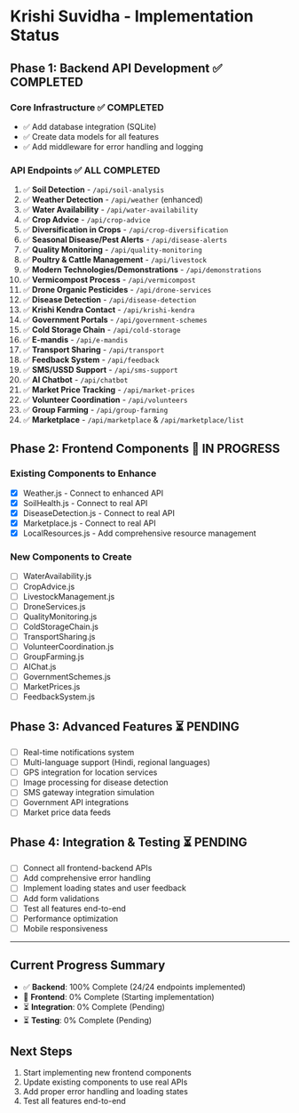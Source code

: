 # Krishi Suvidha - Implementation Status

## Phase 1: Backend API Development ✅ COMPLETED
### Core Infrastructure ✅ COMPLETED
- ✅ Add database integration (SQLite)
- ✅ Create data models for all features
- ✅ Add middleware for error handling and logging

### API Endpoints ✅ ALL COMPLETED
1. ✅ **Soil Detection** - `/api/soil-analysis`
2. ✅ **Weather Detection** - `/api/weather` (enhanced)
3. ✅ **Water Availability** - `/api/water-availability`
4. ✅ **Crop Advice** - `/api/crop-advice`
5. ✅ **Diversification in Crops** - `/api/crop-diversification`
6. ✅ **Seasonal Disease/Pest Alerts** - `/api/disease-alerts`
7. ✅ **Quality Monitoring** - `/api/quality-monitoring`
8. ✅ **Poultry & Cattle Management** - `/api/livestock`
9. ✅ **Modern Technologies/Demonstrations** - `/api/demonstrations`
10. ✅ **Vermicompost Process** - `/api/vermicompost`
11. ✅ **Drone Organic Pesticides** - `/api/drone-services`
12. ✅ **Disease Detection** - `/api/disease-detection`
13. ✅ **Krishi Kendra Contact** - `/api/krishi-kendra`
14. ✅ **Government Portals** - `/api/government-schemes`
15. ✅ **Cold Storage Chain** - `/api/cold-storage`
16. ✅ **E-mandis** - `/api/e-mandis`
17. ✅ **Transport Sharing** - `/api/transport`
18. ✅ **Feedback System** - `/api/feedback`
19. ✅ **SMS/USSD Support** - `/api/sms-support`
20. ✅ **AI Chatbot** - `/api/chatbot`
21. ✅ **Market Price Tracking** - `/api/market-prices`
22. ✅ **Volunteer Coordination** - `/api/volunteers`
23. ✅ **Group Farming** - `/api/group-farming`
24. ✅ **Marketplace** - `/api/marketplace` & `/api/marketplace/list`

## Phase 2: Frontend Components 🔄 IN PROGRESS
### Existing Components to Enhance
- [x] Weather.js - Connect to enhanced API
- [x] SoilHealth.js - Connect to real API
- [x] DiseaseDetection.js - Connect to real API
- [x] Marketplace.js - Connect to real API
- [x] LocalResources.js - Add comprehensive resource management

### New Components to Create
- [ ] WaterAvailability.js
- [ ] CropAdvice.js
- [ ] LivestockManagement.js
- [ ] DroneServices.js
- [ ] QualityMonitoring.js
- [ ] ColdStorageChain.js
- [ ] TransportSharing.js
- [ ] VolunteerCoordination.js
- [ ] GroupFarming.js
- [ ] AIChat.js
- [ ] GovernmentSchemes.js
- [ ] MarketPrices.js
- [ ] FeedbackSystem.js

## Phase 3: Advanced Features ⏳ PENDING
- [ ] Real-time notifications system
- [ ] Multi-language support (Hindi, regional languages)
- [ ] GPS integration for location services
- [ ] Image processing for disease detection
- [ ] SMS gateway integration simulation
- [ ] Government API integrations
- [ ] Market price data feeds

## Phase 4: Integration & Testing ⏳ PENDING
- [ ] Connect all frontend-backend APIs
- [ ] Add comprehensive error handling
- [ ] Implement loading states and user feedback
- [ ] Add form validations
- [ ] Test all features end-to-end
- [ ] Performance optimization
- [ ] Mobile responsiveness

---

## Current Progress Summary
- ✅ **Backend**: 100% Complete (24/24 endpoints implemented)
- 🔄 **Frontend**: 0% Complete (Starting implementation)
- ⏳ **Integration**: 0% Complete (Pending)
- ⏳ **Testing**: 0% Complete (Pending)

## Next Steps
1. Start implementing new frontend components
2. Update existing components to use real APIs
3. Add proper error handling and loading states
4. Test all features end-to-end
